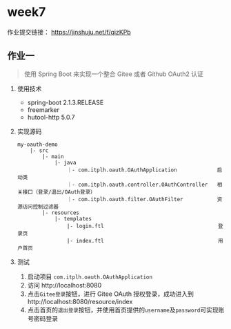 # week7

作业提交链接： https://jinshuju.net/f/qizKPb
        

## 作业一

> 使用 Spring Boot 来实现一个整合 Gitee 或者 Github OAuth2 认证

1. 使用技术

    - spring-boot 2.1.3.RELEASE
    - freemarker
    - hutool-http 5.0.7

2. 实现源码

    ```
    my-oauth-demo
        |- src
            |- main
                |- java
                    ｜- com.itplh.oauth.OAuthApplication             启动类
                    ｜- com.itplh.oauth.controller.OAuthController   相关接口（登录/退出/OAuth登录）
                    ｜- com.itplh.oauth.filter.OAuthFilter           资源访问控制过滤器
            |- resources
                |- templates
                    |- login.ftl                                     登录页
                    |- index.ftl                                     用户首页
    ```

3. 测试

    1. 启动项目 `com.itplh.oauth.OAuthApplication`
    2. 访问 http://localhost:8080
    3. 点击`Gitee登录`按钮，进行 Gitee OAuth 授权登录，成功进入到 http://localhost:8080/resource/index
    4. 点击首页的`退出登录`按钮，并使用首页提供的`username`及`password`可实现账号密码登录
